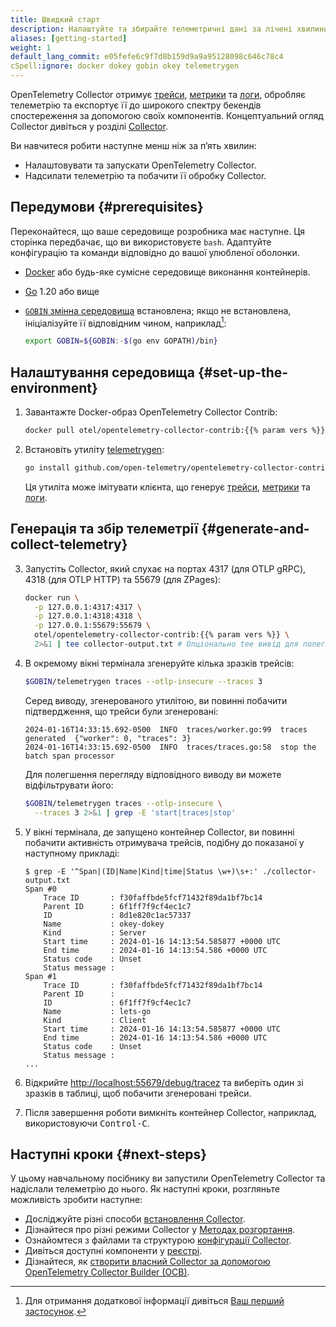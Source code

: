 ```yaml
---
title: Швидкий старт
description: Налаштуйте та збирайте телеметричні дані за лічені хвилини!
aliases: [getting-started]
weight: 1
default_lang_commit: e05fefe6c9f7d8b159d9a9a95128098c646c78c4
cSpell:ignore: docker dokey gobin okey telemetrygen
---
```


<!-- markdownlint-disable ol-prefix blanks-around-fences -->

OpenTelemetry Collector отримує [трейси](/docs/concepts/signals/traces/), [метрики](/docs/concepts/signals/metrics/) та [логи](/docs/concepts/signals/logs/), обробляє телеметрію та експортує її до широкого спектру бекендів спостереження за допомогою своїх компонентів. Концептуальний огляд Collector дивіться у розділі [Collector](/docs/collector).

Ви навчитеся робити наступне менш ніж за пʼять хвилин:

- Налаштовувати та запускати OpenTelemetry Collector.
- Надсилати телеметрію та побачити її обробку Collector.

## Передумови {#prerequisites}

Переконайтеся, що ваше середовище розробника має наступне. Ця сторінка передбачає, що ви використовуєте `bash`. Адаптуйте конфігурацію та команди відповідно до вашої улюбленої оболонки.

- [Docker](https://www.docker.com/) або будь-яке сумісне середовище виконання контейнерів.
- [Go](https://go.dev/) 1.20 або вище
- [`GOBIN` змінна середовища][gobin] встановлена; якщо не встановлена, ініціалізуйте її відповідним чином, наприклад[^1]:

  ```sh
  export GOBIN=${GOBIN:-$(go env GOPATH)/bin}
  ```

[^1]: Для отримання додаткової інформації дивіться [Ваш перший застосунок](https://go.dev/doc/code#Command).

## Налаштування середовища {#set-up-the-environment}

1. Завантажте Docker-образ OpenTelemetry Collector Contrib:

   ```sh
   docker pull otel/opentelemetry-collector-contrib:{{% param vers %}}
   ```

2. Встановіть утиліту [telemetrygen]:

   ```sh
   go install github.com/open-telemetry/opentelemetry-collector-contrib/cmd/telemetrygen@latest
   ```

   Ця утиліта може імітувати клієнта, що генерує [трейси][traces], [метрики][metrics] та [логи][logs].

## Генерація та збір телеметрії {#generate-and-collect-telemetry}

3. Запустіть Collector, який слухає на портах 4317 (для OTLP gRPC), 4318 (для OTLP
   HTTP) та 55679 (для ZPages):

   ```sh
   docker run \
     -p 127.0.0.1:4317:4317 \
     -p 127.0.0.1:4318:4318 \
     -p 127.0.0.1:55679:55679 \
     otel/opentelemetry-collector-contrib:{{% param vers %}} \
     2>&1 | tee collector-output.txt # Опціонально tee вивід для полегшення пошуку пізніше
   ```

4. В окремому вікні термінала згенеруйте кілька зразків трейсів:

   ```sh
   $GOBIN/telemetrygen traces --otlp-insecure --traces 3
   ```

   Серед виводу, згенерованого утилітою, ви повинні побачити підтвердження, що трейси були згенеровані:

   ```text
   2024-01-16T14:33:15.692-0500  INFO  traces/worker.go:99  traces generated  {"worker": 0, "traces": 3}
   2024-01-16T14:33:15.692-0500  INFO  traces/traces.go:58  stop the batch span processor
   ```

   Для полегшення перегляду відповідного виводу ви можете відфільтрувати його:

   ```sh
   $GOBIN/telemetrygen traces --otlp-insecure \
     --traces 3 2>&1 | grep -E 'start|traces|stop'
   ```

5. У вікні термінала, де запущено контейнер Collector, ви повинні побачити активність
   отримувача трейсів, подібну до показаної у наступному прикладі:

   ```console
   $ grep -E '^Span|(ID|Name|Kind|time|Status \w+)\s+:' ./collector-output.txt
   Span #0
       Trace ID       : f30faffbde5fcf71432f89da1bf7bc14
       Parent ID      : 6f1ff7f9cf4ec1c7
       ID             : 8d1e820c1ac57337
       Name           : okey-dokey
       Kind           : Server
       Start time     : 2024-01-16 14:13:54.585877 +0000 UTC
       End time       : 2024-01-16 14:13:54.586 +0000 UTC
       Status code    : Unset
       Status message :
   Span #1
       Trace ID       : f30faffbde5fcf71432f89da1bf7bc14
       Parent ID      :
       ID             : 6f1ff7f9cf4ec1c7
       Name           : lets-go
       Kind           : Client
       Start time     : 2024-01-16 14:13:54.585877 +0000 UTC
       End time       : 2024-01-16 14:13:54.586 +0000 UTC
       Status code    : Unset
       Status message :
   ...
   ```

6. Відкрийте <http://localhost:55679/debug/tracez> та виберіть один зі зразків в таблиці, щоб побачити згенеровані трейси.

7. Після завершення роботи вимкніть контейнер Collector, наприклад, використовуючи <kbd>Control-C</kbd>.

## Наступні кроки {#next-steps}

У цьому навчальному посібнику ви запустили OpenTelemetry Collector та надіслали телеметрію до нього. Як наступні кроки, розгляньте можливість зробити наступне:

- Досліджуйте різні способи [встановлення Collector](../installation/).
- Дізнайтеся про різні режими Collector у [Методах розгортання](../deployment/).
- Ознайомтеся з файлами та структурою [конфігурації Collector](/docs/collector/configuration).
- Дивіться доступні компоненти у [реєстрі](/ecosystem/registry/?language=collector).
- Дізнайтеся, як
  [створити власний Collector за допомогою OpenTelemetry Collector Builder (OCB)](/docs/collector/custom-collector/).

[gobin]: https://pkg.go.dev/cmd/go#hdr-Environment_variables
[logs]: /docs/concepts/signals/logs/
[metrics]: /docs/concepts/signals/metrics/
[telemetrygen]: https://github.com/open-telemetry/opentelemetry-collector-contrib/tree/main/cmd/telemetrygen
[traces]: /docs/concepts/signals/traces/
